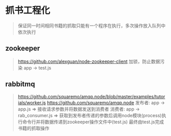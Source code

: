 # 抓书工程化

> 保证同一时间相同书籍的抓取只能有一个程序在执行，多次操作放入队列中依次执行

## zookeeper

> https://github.com/alexguan/node-zookeeper-client
> 加锁，防止数据污染
> app -> test.js

## rabbitmq

> https://github.com/squaremo/amqp.node/blob/master/examples/tutorials/worker.js
> https://github.com/squaremo/amqp.node
> 发布者: app -> app.js => 接收请求参数并将数据发送到消费者
> 消费者: app -> rab_consumer.js => 获取到发布者传递的参数后调用node模块(process)执行命令行并将数据传递到zookeeper操作文件中(test.js)
> 最终由test.js完成书籍的抓取操作
